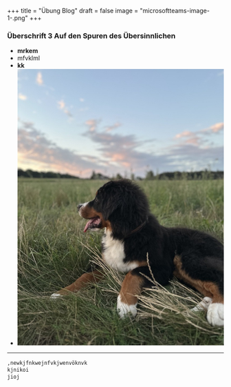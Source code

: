 +++
title = "Übung Blog"
draft = false
image = "microsoftteams-image-1-.png"
+++
### Überschrift 3 Auf den Spuren des Übersinnlichen

* **mrkem**
* mfvklml
* **kk**
* ![Linus im hohen Gras](microsoftteams-image-1-.png)

- - -

```
,newkjfnkwejnfvkjwenvöknvk
kjnikoi
jioj

```